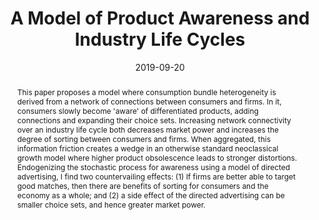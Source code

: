 ---
# Documentation: https://sourcethemes.com/academic/docs/managing-content/

title: 'A Model of Product Awareness and Industry Life Cycles'
subtitle: ''
summary: "This paper proposes a model where consumption bundle heterogeneity is derived from a network of connections between consumers and firms.  In it, consumers slowly become 'aware' of differentiated products, adding connections and expanding their choice sets."
authors:
- Jesse Perla
categories: []
date: '2019-09-20'
lastmod: 2020-09-17T06:20:03-07:00
featured: true
draft: false

# Featured image
# To use, add an image named `featured.jpg/png` to your page's folder.
# Focal points: Smart, Center, TopLeft, Top, TopRight, Left, Right, BottomLeft, Bottom, BottomRight.
image:
  caption: ''
  focal_point: ''
  preview_only: false

# Projects (optional).
#   Associate this post with one or more of your projects.
#   Simply enter your project's folder or file name without extension.
#   E.g. `projects = ["internal-project"]` references `content/project/deep-learning/index.md`.
projects: ["information-diffusion"]
publishDate: '2020-09-17T13:19:59.050789Z'
publication_types:
- 9
publication: '**R&R (2nd Round) at Econometrica**'
abstract: "This paper proposes a model where consumption bundle heterogeneity is derived from a network of connections between consumers and firms.  In it, consumers slowly become 'aware' of differentiated products, adding connections and expanding their choice sets.  Increasing network connectivity over an industry life cycle both decreases market power and increases the degree of sorting between consumers and firms.  When aggregated, this information friction creates a wedge in an otherwise standard neoclassical growth model where higher product obsolescence leads to stronger distortions.  Endogenizing the stochastic process for awareness using a model of directed advertising, I find two countervailing effects: (1) If firms are better able to target good matches, then there are benefits of sorting for consumers and the economy as a whole; and (2) a side effect of the directed advertising can be smaller choice sets, and hence greater market power."
links:
  - name: Appendix
    url: 'perla_1_technical_appendix.pdf'
  - name: Slides
    url: 'perla_1_presentation.pdf'    
  - icon_pack: fab
    icon: github
    name: Code
    url: 'https://github.com/jlperla/Perla1.jl'    
---